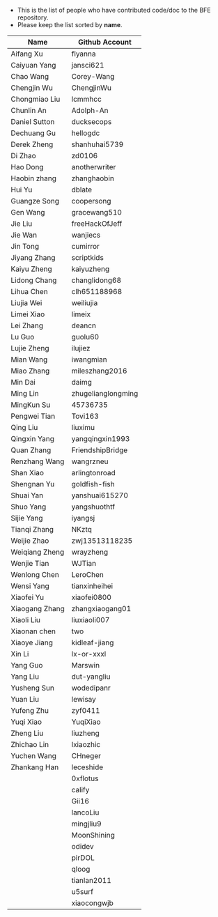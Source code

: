 * This is the list of people who have contributed code/doc to the BFE repository.
* Please keep the list sorted by **name**. 

| Name | Github Account |
| ---- | -------------- |
| Aifang Xu | flyanna |
| Caiyuan Yang | jansci621 |
| Chao Wang | Corey-Wang |
| Chengjin Wu | ChengjinWu |
| Chongmiao Liu | lcmmhcc |
| Chunlin An | Adolph-An |
| Daniel Sutton | ducksecops |
| Dechuang Gu | hellogdc |
| Derek Zheng | shanhuhai5739 |
| Di Zhao | zd0106 |
| Hao Dong | anotherwriter |
| Haobin zhang | zhanghaobin |
| Hui Yu | dblate |
| Guangze Song | coopersong |
| Gen Wang | gracewang510 |
| Jie Liu | freeHackOfJeff |
| Jie Wan | wanjiecs |
| Jin Tong | cumirror |
| Jiyang Zhang | scriptkids |
| Kaiyu Zheng | kaiyuzheng | 
| Lidong Chang | changlidong68 |
| Lihua Chen | clh651188968 |
| Liujia Wei | weiliujia |
| Limei Xiao | limeix |
| Lei Zhang | deancn |
| Lu Guo | guolu60 |
| Lujie Zheng | ilujiez |
| Mian Wang | iwangmian |
| Miao Zhang | mileszhang2016 |
| Min Dai | daimg |
| Ming Lin | zhugelianglongming |
| MingKun Su | 45736735 |
| Pengwei Tian | Tovi163 |
| Qing Liu | liuximu |
| Qingxin Yang | yangqingxin1993 |
| Quan Zhang | FriendshipBridge |
| Renzhang Wang | wangrzneu |
| Shan Xiao | arlingtonroad |
| Shengnan Yu | goldfish-fish |
| Shuai Yan | yanshuai615270 |
| Shuo Yang | yangshuothtf |
| Sijie Yang | iyangsj |
| Tianqi Zhang | NKztq |
| Weijie Zhao | zwj13513118235 |
| Weiqiang Zheng | wrayzheng |
| Wenjie Tian | WJTian |
| Wenlong Chen | LeroChen |
| Wensi Yang | tianxinheihei | 
| Xiaofei Yu | xiaofei0800 |
| Xiaogang Zhang | zhangxiaogang01 |
| Xiaoli Liu | liuxiaoli007 |
| Xiaonan chen | two |
| Xiaoye Jiang | kidleaf-jiang |
| Xin Li | lx-or-xxxl |
| Yang Guo | Marswin |
| Yang Liu | dut-yangliu |
| Yusheng Sun | wodedipanr |
| Yuan Liu | lewisay |
| Yufeng Zhu | zyf0411 |
| Yuqi Xiao | YuqiXiao |
| Zheng Liu | liuzheng |
| Zhichao Lin | lxiaozhic |
| Yuchen Wang | CHneger |
| Zhankang Han | leceshide |
|          | 0xflotus |
|          | calify |
|          | Gii16 |
|          | lancoLiu |
|          | mingjliu9 |
|          | MoonShining |
|          | odidev |
|          | pirDOL |
|          | qloog |
|          | tianlan2011 |
|          | u5surf |
|          | xiaocongwjb |

